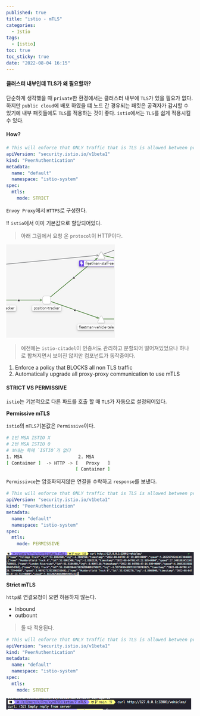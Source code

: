 ```yaml
---
published: true
title: "istio - mTLS"
categories:
  - Istio
tags:
  - [istio]
toc: true
toc_sticky: true
date: "2022-08-04 16:15"
---
```


#### 클러스터 내부인데 TLS가 왜 필요할까?

단순하게 생각했을 때 `private`한 환경에서는 클러스터 내부에 `TLS`가 있을 필요가 없다. 하지만 `public cloud`에 배포 하였을 떄 노드 간 경유되는 패킷은 공격자가 감시할 수 있기에 내부 패킷들에도 `TLS`를 적용하는 것이 좋다. `istio`에서는 `TLS`를 쉽게 적용시킬 수 있다.

#### How?

```yaml
# This will enforce that ONLY traffic that is TLS is allowed between proxies
apiVersion: "security.istio.io/v1beta1"
kind: "PeerAuthentication"
metadata:
  name: "default"
  namespace: "istio-system"
spec:
  mtls:
    mode: STRICT
```

`Envoy Proxy`에서 `HTTPS`로 구성한다.

!! `istio`에서 이미 기본값으로 할당되어있다.

> 아래 그림에서 요청 온 `protocol`이 HTTP이다.

![image-20220804173015169](../../assets/images/posts/2022-08-04-post-istio-8/image-20220804173015169.png)

> 예전에는 `istio-citadel`이 인증서도 관리하고 분할되어 떨어져있었으나 하나로 합쳐지면서 보이진 않지만 컴포넌트가 동작중이다.

1. Enforce a policy that BLOCKS all non TLS traffic
2. Automatically upgrade all proxy-proxy communication to use mTLS

#### STRICT VS PERMISSIVE

`istio`는 기본적으로 다른 파드를 호출 할 때 `TLS`가 자동으로 설정되어있다.

**Permissive mTLS**

`istio`의 `mTLS`기본값은 `Permissive`이다.

```bash
# 1번 MSA ISTIO X
# 2번 MSA ISTIO O
# 보내는 쪽에 `ISTIO`가 없다
1. MSA                     2. MSA
[ Container ]  -> HTTP -> [   Proxy   ]
                          [ Container ]
```

`Permissivce`는 암호화되지않은 연결을 수락하고 `response`를 보낸다.

```yaml
# This will enforce that ONLY traffic that is TLS is allowed between proxies
apiVersion: "security.istio.io/v1beta1"
kind: "PeerAuthentication"
metadata:
  name: "default"
  namespace: "istio-system"
spec:
  mtls:
    mode: PERMISSIVE
```

![image-20220804174748130](../../assets/images/posts/2022-08-04-post-istio-8/image-20220804174748130.png)

**Strict mTLS**

`http`로 연결요청이 오면 허용하지 않는다.

- Inbound
- outbount

> 둘 다 적용된다.

```yaml
# This will enforce that ONLY traffic that is TLS is allowed between proxies
apiVersion: "security.istio.io/v1beta1"
kind: "PeerAuthentication"
metadata:
  name: "default"
  namespace: "istio-system"
spec:
  mtls:
    mode: STRICT
```

![image-20220804174823804](../../assets/images/posts/2022-08-04-post-istio-8/image-20220804174823804.png)
